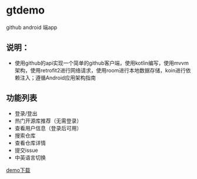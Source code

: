 # gtdemo
github android 端app
## 说明：
- 使用github的api实现一个简单的github客户端，使用kotlin编写，使用mvvm架构，使用retrofit2进行网络请求，使用room进行本地数据存储，koin进行依赖注入；遵循Android应用架构指南
## 功能列表
- 登录/登出
- 热门开源库推荐（无需登录）
- 查看用户信息（登录后可用）
- 搜索仓库
- 查看仓库详情
- 提交issue
- 中英语言切换

[demo下载](apk/app-debug.apk)
